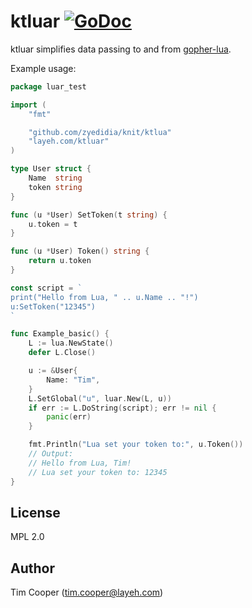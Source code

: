 # ktluar [![GoDoc](https://godoc.org/layeh.com/ktluar?status.svg)](https://godoc.org/layeh.com/ktluar)

ktluar simplifies data passing to and from [gopher-lua](https://github.com/zyedidia/knit/ktlua).

Example usage:

```go
package luar_test

import (
    "fmt"

    "github.com/zyedidia/knit/ktlua"
    "layeh.com/ktluar"
)

type User struct {
    Name  string
    token string
}

func (u *User) SetToken(t string) {
    u.token = t
}

func (u *User) Token() string {
    return u.token
}

const script = `
print("Hello from Lua, " .. u.Name .. "!")
u:SetToken("12345")
`

func Example_basic() {
    L := lua.NewState()
    defer L.Close()

    u := &User{
        Name: "Tim",
    }
    L.SetGlobal("u", luar.New(L, u))
    if err := L.DoString(script); err != nil {
        panic(err)
    }

    fmt.Println("Lua set your token to:", u.Token())
    // Output:
    // Hello from Lua, Tim!
    // Lua set your token to: 12345
}
```

## License

MPL 2.0

## Author

Tim Cooper (<tim.cooper@layeh.com>)
